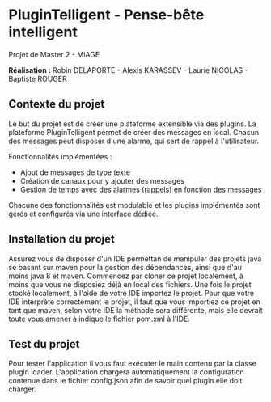 # PluginTelligent - Pense-bête intelligent
Projet de Master 2 - MIAGE

**Réalisation :** 
Robin DELAPORTE - Alexis KARASSEV - Laurie NICOLAS - Baptiste ROUGER

## Contexte du projet
Le but du projet est de créer une plateforme extensible via des plugins. La plateforme PluginTelligent permet de créer des messages en local. Chacun des messages peut disposer d'une alarme, qui sert de rappel à l'utilisateur.

Fonctionnalités implémentées : 
* Ajout de messages de type texte
* Création de canaux pour y ajouter des messages
* Gestion de temps avec des alarmes (rappels) en fonction des messages

Chacune des fonctionnalités est modulable et les plugins implémentés sont gérés et configurés via une interface dédiée. 

## Installation du projet
Assurez vous de disposer d'un IDE permettan de manipuler des projets java se basant sur maven pour la gestion des dépendances, ainsi que d'au moins java 8 et maven. 
Commencez par cloner ce projet localement, à moins que vous ne disposiez déjà en local des fichiers.
Une fois le projet stocké localement, à l'aide de votre IDE importez le projet.
Pour que votre IDE interprète correctement le projet, il faut que vous importiez ce projet en tant que maven, selon votre IDE la méthode sera différente, mais elle devrait toute vous amener à indique le fichier pom.xml à l'IDE.

## Test du projet
Pour tester l'application il vous faut exécuter le main contenu par la classe plugin loader.
L'application chargera automatiquement la configuration contenue dans le fichier config.json afin de savoir quel plugin elle doit charger.
 

